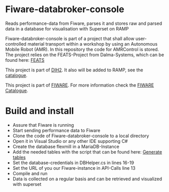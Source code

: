 # Fiware-databroker-console
Reads performance-data from Fiware, parses it and stores raw and parsed data in a database for visualisation with Superset on RAMP


Fiware-databroker-console is part of a project that shall allow user-controlled material transport within a workshop by using an Autonomous Mobile Robot (AMR).
In this repository the code for AMRControl is stored. The project relies on the FEATS-Project from Dalma-Systems, which can be found here: [FEATS](https://github.com/Dalma-Systems/FEATS)

This project is part of [DIH2](http://www.dih-squared.eu/). It also will be added to RAMP, see the [catalogue](https://github.com/ramp-eu).

This project is part of [FIWARE](https://www.fiware.org/). For more information check the [FIWARE Catalogue](https://github.com/Fiware/catalogue/).

# Build and install
- Assure that Fiware is running
- Start sending performance data to Fiware
- Clone the code of Fiware-databroker-console to a local directory
- Open it in Visual Studio or any other IDE supporting C#
- Create the database flexmill in a MariaDB-Instance
- Add the needed tables with the script that can be found here: [Generate tables](https://github.com/flexmill/Data-structures)
- Set the database-credentials in DBHelper.cs in lines 16-19
- Set the URL of you our Fiware-instance in API-Calls line 13
- Compile and run
- Data is collected on a regular basis and can be retrieved and visualized with superset
